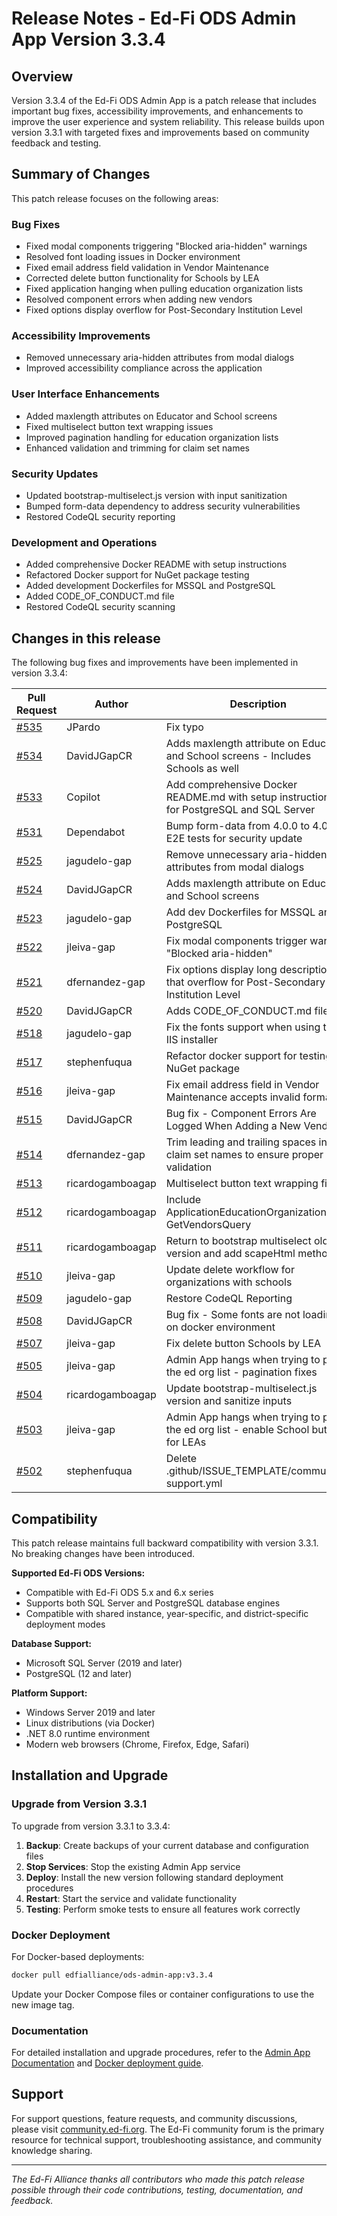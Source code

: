 # Release Notes - Ed-Fi ODS Admin App Version 3.3.4

## Overview

Version 3.3.4 of the Ed-Fi ODS Admin App is a patch release that includes important bug fixes, accessibility improvements, and enhancements to improve the user experience and system reliability. This release builds upon version 3.3.1 with targeted fixes and improvements based on community feedback and testing.

## Summary of Changes

This patch release focuses on the following areas:

### Bug Fixes
- Fixed modal components triggering "Blocked aria-hidden" warnings
- Resolved font loading issues in Docker environment
- Fixed email address field validation in Vendor Maintenance
- Corrected delete button functionality for Schools by LEA
- Fixed application hanging when pulling education organization lists
- Resolved component errors when adding new vendors
- Fixed options display overflow for Post-Secondary Institution Level

### Accessibility Improvements
- Removed unnecessary aria-hidden attributes from modal dialogs
- Improved accessibility compliance across the application

### User Interface Enhancements
- Added maxlength attributes on Educator and School screens
- Fixed multiselect button text wrapping issues
- Improved pagination handling for education organization lists
- Enhanced validation and trimming for claim set names

### Security Updates
- Updated bootstrap-multiselect.js version with input sanitization
- Bumped form-data dependency to address security vulnerabilities
- Restored CodeQL security reporting

### Development and Operations
- Added comprehensive Docker README with setup instructions
- Refactored Docker support for NuGet package testing
- Added development Dockerfiles for MSSQL and PostgreSQL
- Added CODE_OF_CONDUCT.md file
- Restored CodeQL security scanning

## Changes in this release

The following bug fixes and improvements have been implemented in version 3.3.4:

| Pull Request | Author | Description |
|--------------|--------|-------------|
| [#535](https://github.com/Ed-Fi-Alliance-OSS/Ed-Fi-ODS-AdminApp/pull/535) | JPardo | Fix typo |
| [#534](https://github.com/Ed-Fi-Alliance-OSS/Ed-Fi-ODS-AdminApp/pull/534) | DavidJGapCR | Adds maxlength attribute on Educator and School screens - Includes Schools as well |
| [#533](https://github.com/Ed-Fi-Alliance-OSS/Ed-Fi-ODS-AdminApp/pull/533) | Copilot | Add comprehensive Docker README.md with setup instructions for PostgreSQL and SQL Server |
| [#531](https://github.com/Ed-Fi-Alliance-OSS/Ed-Fi-ODS-AdminApp/pull/531) | Dependabot | Bump form-data from 4.0.0 to 4.0.4 in E2E tests for security update |
| [#525](https://github.com/Ed-Fi-Alliance-OSS/Ed-Fi-ODS-AdminApp/pull/525) | jagudelo-gap | Remove unnecessary aria-hidden attributes from modal dialogs |
| [#524](https://github.com/Ed-Fi-Alliance-OSS/Ed-Fi-ODS-AdminApp/pull/524) | DavidJGapCR | Adds maxlength attribute on Educator and School screens |
| [#523](https://github.com/Ed-Fi-Alliance-OSS/Ed-Fi-ODS-AdminApp/pull/523) | jagudelo-gap | Add dev Dockerfiles for MSSQL and PostgreSQL |
| [#522](https://github.com/Ed-Fi-Alliance-OSS/Ed-Fi-ODS-AdminApp/pull/522) | jleiva-gap | Fix modal components trigger warning "Blocked aria-hidden" |
| [#521](https://github.com/Ed-Fi-Alliance-OSS/Ed-Fi-ODS-AdminApp/pull/521) | dfernandez-gap | Fix options display long descriptions that overflow for Post-Secondary Institution Level |
| [#520](https://github.com/Ed-Fi-Alliance-OSS/Ed-Fi-ODS-AdminApp/pull/520) | DavidJGapCR | Adds CODE_OF_CONDUCT.md file |
| [#518](https://github.com/Ed-Fi-Alliance-OSS/Ed-Fi-ODS-AdminApp/pull/518) | jagudelo-gap | Fix the fonts support when using the IIS installer |
| [#517](https://github.com/Ed-Fi-Alliance-OSS/Ed-Fi-ODS-AdminApp/pull/517) | stephenfuqua | Refactor docker support for testing a NuGet package |
| [#516](https://github.com/Ed-Fi-Alliance-OSS/Ed-Fi-ODS-AdminApp/pull/516) | jleiva-gap | Fix email address field in Vendor Maintenance accepts invalid formats |
| [#515](https://github.com/Ed-Fi-Alliance-OSS/Ed-Fi-ODS-AdminApp/pull/515) | DavidJGapCR | Bug fix - Component Errors Are Logged When Adding a New Vendor |
| [#514](https://github.com/Ed-Fi-Alliance-OSS/Ed-Fi-ODS-AdminApp/pull/514) | dfernandez-gap | Trim leading and trailing spaces in claim set names to ensure proper validation |
| [#513](https://github.com/Ed-Fi-Alliance-OSS/Ed-Fi-ODS-AdminApp/pull/513) | ricardogamboagap | Multiselect button text wrapping fix |
| [#512](https://github.com/Ed-Fi-Alliance-OSS/Ed-Fi-ODS-AdminApp/pull/512) | ricardogamboagap | Include ApplicationEducationOrganizations at GetVendorsQuery |
| [#511](https://github.com/Ed-Fi-Alliance-OSS/Ed-Fi-ODS-AdminApp/pull/511) | ricardogamboagap | Return to bootstrap multiselect old version and add scapeHtml method |
| [#510](https://github.com/Ed-Fi-Alliance-OSS/Ed-Fi-ODS-AdminApp/pull/510) | jleiva-gap | Update delete workflow for organizations with schools |
| [#509](https://github.com/Ed-Fi-Alliance-OSS/Ed-Fi-ODS-AdminApp/pull/509) | jagudelo-gap | Restore CodeQL Reporting |
| [#508](https://github.com/Ed-Fi-Alliance-OSS/Ed-Fi-ODS-AdminApp/pull/508) | DavidJGapCR | Bug fix - Some fonts are not loading on docker environment |
| [#507](https://github.com/Ed-Fi-Alliance-OSS/Ed-Fi-ODS-AdminApp/pull/507) | jleiva-gap | Fix delete button Schools by LEA |
| [#505](https://github.com/Ed-Fi-Alliance-OSS/Ed-Fi-ODS-AdminApp/pull/505) | jleiva-gap | Admin App hangs when trying to pull the ed org list - pagination fixes |
| [#504](https://github.com/Ed-Fi-Alliance-OSS/Ed-Fi-ODS-AdminApp/pull/504) | ricardogamboagap | Update bootstrap-multiselect.js version and sanitize inputs |
| [#503](https://github.com/Ed-Fi-Alliance-OSS/Ed-Fi-ODS-AdminApp/pull/503) | jleiva-gap | Admin App hangs when trying to pull the ed org list - enable School button for LEAs |
| [#502](https://github.com/Ed-Fi-Alliance-OSS/Ed-Fi-ODS-AdminApp/pull/502) | stephenfuqua | Delete .github/ISSUE_TEMPLATE/community-support.yml |

## Compatibility

This patch release maintains full backward compatibility with version 3.3.1. No breaking changes have been introduced.

**Supported Ed-Fi ODS Versions:**
- Compatible with Ed-Fi ODS 5.x and 6.x series
- Supports both SQL Server and PostgreSQL database engines
- Compatible with shared instance, year-specific, and district-specific deployment modes

**Database Support:**
- Microsoft SQL Server (2019 and later)
- PostgreSQL (12 and later)

**Platform Support:**
- Windows Server 2019 and later
- Linux distributions (via Docker)
- .NET 8.0 runtime environment
- Modern web browsers (Chrome, Firefox, Edge, Safari)

## Installation and Upgrade

### Upgrade from Version 3.3.1

To upgrade from version 3.3.1 to 3.3.4:

1. **Backup**: Create backups of your current database and configuration files
2. **Stop Services**: Stop the existing Admin App service
3. **Deploy**: Install the new version following standard deployment procedures
4. **Restart**: Start the service and validate functionality
5. **Testing**: Perform smoke tests to ensure all features work correctly

### Docker Deployment

For Docker-based deployments:

```bash
docker pull edfialliance/ods-admin-app:v3.3.4
```

Update your Docker Compose files or container configurations to use the new image tag.

### Documentation

For detailed installation and upgrade procedures, refer to the [Admin App Documentation](https://docs.ed-fi.org/reference/admin-app) and [Docker deployment guide](../Docker/README.md).

## Support

For support questions, feature requests, and community discussions, please visit [community.ed-fi.org](https://community.ed-fi.org). The Ed-Fi community forum is the primary resource for technical support, troubleshooting assistance, and community knowledge sharing.

---

*The Ed-Fi Alliance thanks all contributors who made this patch release possible through their code contributions, testing, documentation, and feedback.*